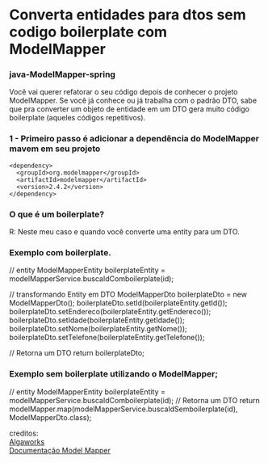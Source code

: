 # Converta entidades para dtos sem codigo boilerplate com ModelMapper

### java-ModelMapper-spring

Você vai querer refatorar o seu código depois de conhecer o projeto ModelMapper.
Se você já conhece ou já trabalha com o padrão DTO, sabe que pra converter um objeto de entidade em um DTO gera muito código boilerplate (aqueles códigos repetitivos).

### 1 - Primeiro passo é adicionar a dependência do ModelMapper mavem em seu projeto

````
<dependency>
  <groupId>org.modelmapper</groupId>
  <artifactId>modelmapper</artifactId>
  <version>2.4.2</version>
</dependency>
````


### O que é um boilerplate?
R: Neste meu caso e quando você converte uma entity para um DTO.

### Exemplo com boilerplate.


// entity 
ModelMapperEntity boilerplateEntity = modelMapperService.buscaIdComboilerplate(id);

// transformando Entity em DTO
ModelMapperDto boilerplateDto = new ModelMapperDto();
boilerplateDto.setId(boilerplateEntity.getId());
boilerplateDto.setEndereco(boilerplateEntity.getEndereco());
boilerplateDto.setIdade(boilerplateEntity.getIdade());
boilerplateDto.setNome(boilerplateEntity.getNome());
boilerplateDto.setTelefone(boilerplateEntity.getTelefone());

// Retorna um DTO
return boilerplateDto;


### Exemplo sem boilerplate utilizando o ModelMapper;

// entity 
ModelMapperEntity boilerplateEntity = modelMapperService.buscaIdComboilerplate(id);
// Retorna um DTO
return modelMapper.map(modelMapperService.buscaIdSemboilerplate(id), ModelMapperDto.class);

creditos: </br>
[Algaworks](https://www.linkedin.com/feed/hashtag/?keywords=modelmapper&highlightedUpdateUrns=urn%3Ali%3Aactivity%3A6799318021534978048) </br>
[Documentação Model Mapper](http://modelmapper.org/getting-started/) </br>
